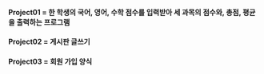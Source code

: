 #### Project01 = 한 학생의 국어, 영어, 수학 점수를 입력받아 세 과목의 점수와, 총점, 평균을 출력하는 프로그램
#### Project02 = 게시판 글쓰기
#### Project03 = 회원 가입 양식


